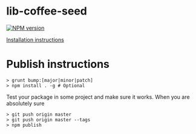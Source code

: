 # lib-coffee-seed

[![NPM version](https://badge.fury.io/js/lib-coffee-seed.png)](http://badge.fury.io/js/lib-coffee-seed)

[Installation instructions](https://github.com/Parsimotion/lib-coffee-seed/wiki/Installation-Instructions)

# Publish instructions

``` Console
> grunt bump:[major|minor|patch]
> npm install . -g # Optional
```
Test your package in some project and make sure it works.
When you are absolutely sure

``` Console
> git push origin master
> git push origin master --tags
> npm publish
```
